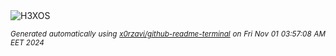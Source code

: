 <div align="justify">
<picture>
    <source media="(prefers-color-scheme: dark)" srcset="https://i.ibb.co/y0HGMzD/output-gif.gif">
    <source media="(prefers-color-scheme: light)" srcset="https://i.ibb.co/y0HGMzD/output-gif.gif">
    <img alt="H3XOS" src="https://i.ibb.co/y0HGMzD/output-gif.gif">
</picture>

<sub><i>Generated automatically using [x0rzavi/github-readme-terminal](https://github.com/x0rzavi/github-readme-terminal) on Fri Nov 01 03:57:08 AM EET 2024</i></sub>
</div>